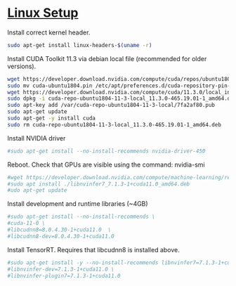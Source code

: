 # [Linux Setup](https://www.tensorflow.org/install/gpu#linux_setup)

Install correct kernel header.

```bash
sudo apt-get install linux-headers-$(uname -r)
```

Install CUDA Toolkit 11.3 via debian local file (recommended for older versions).

```bash
wget https://developer.download.nvidia.com/compute/cuda/repos/ubuntu1804/x86_64/cuda-ubuntu1804.pin
sudo mv cuda-ubuntu1804.pin /etc/apt/preferences.d/cuda-repository-pin-600
wget https://developer.download.nvidia.com/compute/cuda/11.3.0/local_installers/cuda-repo-ubuntu1804-11-3-local_11.3.0-465.19.01-1_amd64.deb
sudo dpkg -i cuda-repo-ubuntu1804-11-3-local_11.3.0-465.19.01-1_amd64.deb
sudo apt-key add /var/cuda-repo-ubuntu1804-11-3-local/7fa2af80.pub
sudo apt-get update
sudo apt-get -y install cuda
sudo rm cuda-repo-ubuntu1804-11-3-local_11.3.0-465.19.01-1_amd64.deb
```

Install NVIDIA driver

```bash
#sudo apt-get install --no-install-recommends nvidia-driver-450
```

Reboot. Check that GPUs are visible using the command: nvidia-smi

```bash
#wget https://developer.download.nvidia.com/compute/machine-learning/repos/ubuntu1804/x86_64/libnvinfer7_7.1.3-1+cuda11.0_amd64.deb
#sudo apt install ./libnvinfer7_7.1.3-1+cuda11.0_amd64.deb
#udo apt-get update
```

Install development and runtime libraries (~4GB)

```bash
#sudo apt-get install --no-install-recommends \
#cuda-11-0 \
#libcudnn8=8.0.4.30-1+cuda11.0  \
#libcudnn8-dev=8.0.4.30-1+cuda11.0
```

Install TensorRT. Requires that libcudnn8 is installed above.

```bash
#sudo apt-get install -y --no-install-recommends libnvinfer7=7.1.3-1+cuda11.0 \
#libnvinfer-dev=7.1.3-1+cuda11.0 \
#libnvinfer-plugin7=7.1.3-1+cuda11.0
```
